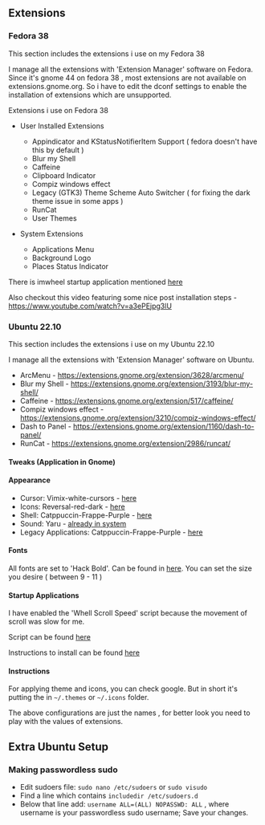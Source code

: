 ## Extensions

### Fedora 38

This section includes the extensions i use on my Fedora 38

I manage all the extensions with 'Extension Manager' software on Fedora. Since it's gnome 44 on fedora 38 , most extensions are not available on extensions.gnome.org. So i have to edit the dconf settings to enable the installation of extensions which are unsupported.

Extensions i use on Fedora 38

- User Installed Extensions

  - Appindicator and KStatusNotifierItem Support ( fedora doesn't have this by default )
  - Blur my Shell
  - Caffeine
  - Clipboard Indicator
  - Compiz windows effect
  - Legacy (GTK3) Theme Scheme Auto Switcher ( for fixing the dark theme issue in some apps )
  - RunCat
  - User Themes

- System Extensions
  - Applications Menu
  - Background Logo
  - Places Status Indicator

There is imwheel startup application mentioned [here](#startup-applications)

Also checkout this video featuring some nice post installation steps - https://www.youtube.com/watch?v=a3ePEjpg3lU

### Ubuntu 22.10

This section includes the extensions i use on my Ubuntu 22.10

I manage all the extensions with 'Extension Manager' software on Ubuntu.

- ArcMenu - https://extensions.gnome.org/extension/3628/arcmenu/
- Blur my Shell - https://extensions.gnome.org/extension/3193/blur-my-shell/
- Caffeine - https://extensions.gnome.org/extension/517/caffeine/
- Compiz windows effect - https://extensions.gnome.org/extension/3210/compiz-windows-effect/
- Dash to Panel - https://extensions.gnome.org/extension/1160/dash-to-panel/
- RunCat - https://extensions.gnome.org/extension/2986/runcat/

#### Tweaks (Application in Gnome)

#### Appearance

- Cursor: Vimix-white-cursors - [here](https://github.com/vinceliuice/Vimix-cursors)
- Icons: Reversal-red-dark - [here](https://github.com/yeyushengfan258/Reversal-icon-theme)
- Shell: Catppuccin-Frappe-Purple - [here](https://github.com/catppuccin/gtk)
- Sound: Yaru - [already in system](#)
- Legacy Applications: Catppuccin-Frappe-Purple - [here](https://github.com/catppuccin/gtk)

#### Fonts

All fonts are set to 'Hack Bold'. Can be found in [here](../kitty/ttf/Hack-Bold.ttf). You can set the size you desire ( between 9 - 11 )

#### Startup Applications

I have enabled the 'Whell Scroll Speed' script because the movement of scroll was slow for me.

Script can be found [here](http://www.nicknorton.net/mousewheel.sh)

Instructions to install can be found [here](https://askubuntu.com/questions/255890/how-can-i-adjust-the-mouse-scroll-speed)

#### Instructions

For applying theme and icons, you can check google. But in short it's putting the in `~/.themes` or
`~/.icons` folder.

The above configurations are just the names , for better look you need to play with the values of extensions.

## Extra Ubuntu Setup

### Making passwordless sudo

- Edit sudoers file: `sudo nano /etc/sudoers` or `sudo visudo`
- Find a line which contains `includedir /etc/sudoers.d`
- Below that line add: `username ALL=(ALL) NOPASSWD: ALL` , where username is your passwordless sudo username; Save your changes.
